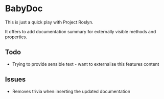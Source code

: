 BabyDoc
=======

This is just a quick play with Project Roslyn.

It offers to add documentation summary for externally visible methods and properties.

## Todo

* Trying to provide sensible text - want to externalise this features content

## Issues

* Removes trivia when inserting the updated documentation
